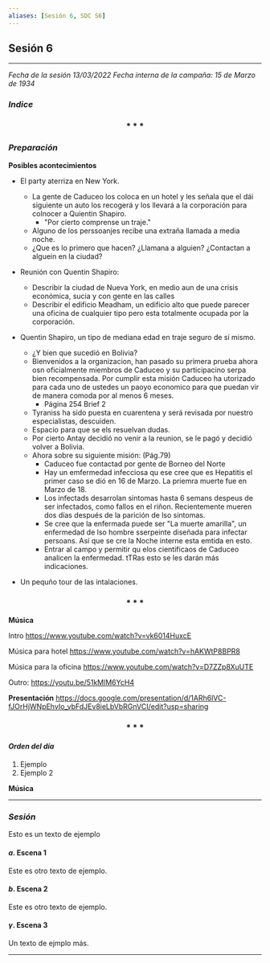 ```yaml
---
aliases: [Sesión 6, SDC S6]
---
```



## Sesión 6
---

_Fecha de la sesión 13/03/2022_
_Fecha interna de la campaña: 15 de Marzo de 1934_

### _Indice_

<div align='center'>
   <h3> * * * </h3>
</div>

### _Preparación_

**Posibles acontecimientos**
+ El party aterriza en New York.
	+ La gente de Caduceo los coloca en un hotel y les señala que el dái siguiente un auto los recogerá y los llevará a la corporación para colnocer a Quientin Shapiro.
		+ "Por cierto comprense un traje."
	+ Alguno de los perssoanjes recibe una extraña llamada a media noche.
	+ ¿Que es lo primero que hacen? ¿Llamana  a alguien? ¿Contactan a alguein en la ciudad?

+ Reunión con Quentin Shapiro:
	+ Describir la ciudad de Nueva York, en medio aun de una crisis económica, sucia y con gente en las calles
	+ Describir el edificio Meadham, un edificio alto que puede parecer una oficina de cualquier tipo pero esta totalmente ocupada por la corporación.

+ Quentin Shapiro, un tipo de mediana edad en traje seguro de sí mismo.
	+ ¿Y bien que sucedió en Bolivia?
	+ Bienvenidos a la organizacion, han pasado su primera prueba ahora osn oficialmente miembros de Caduceo y su participacino serpa bien recompensada. Por cumplir esta misión Caduceo ha utorizado para cada uno de ustedes un paoyo economico para que puedan vir de manera comoda por al menos 6 meses.
		+ Página 254 Brief 2
	+ Tyraniss ha sido puesta en cuarentena y será revisada por nuestro  especialistas, descuiden.
	+ Espacio para que se els resuelvan dudas.
	+ Por cierto Antay decidió no venir a la reunion, se le pagó y decidió volver a Bolivia. 
	+ Ahora sobre su siguiente misión: (Pág.79)
		+ Caduceo fue contactad por gente de Borneo del Norte
		+ Hay un emfermedad infecciosa qu ese cree que es Hepatitis el primer caso se dió en 16 de Marzo. La priemra muerte fue en Marzo de 18.
		+ Los infectads desarrolan sintomas hasta 6 semans despeus de ser infectados, como fallos en el riñon. Recientemente mueren dos días después de la parición de lso sintomas.
		+ Se cree que la enfermada puede ser "La muerte amarilla", un enfermedad de lso hombre sserpeinte diseñada para infectar persoans. Así que se cre la Noche interne esta emtida en esto.
		+ Entrar al campo y permitir qu elos cientificaos de Caduceo analicen la enfermedad. tTRas esto se les darán más indicaciones.

+ Un pequño tour de las intalaciones.

<div align='center'>
   <h3> * * * </h3>
</div>

**Música**

Intro
<https://www.youtube.com/watch?v=vk6014HuxcE>

Música para hotel
<https://www.youtube.com/watch?v=hAKWtP8BPR8>

Música para la oficina
<https://www.youtube.com/watch?v=D7ZZp8XuUTE>

Outro:
<https://youtu.be/51kMlM6YcH4>

**Presentación**
https://docs.google.com/presentation/d/1ARh6lVC-fJOrHjWNpEhvIo_vbFdJEv8ieLbVbRGnVCI/edit?usp=sharing


<div align='center'>
   <h3> * * * </h3>
</div>

#### _Orden del día_

1. Ejemplo
2. Ejemplo 2


**Música**


---

### _Sesión_

Esto es un texto de ejemplo


#### $a$. Escena 1

Este es otro texto de ejemplo.


#### $b$. Escena 2

Este es otro texto de ejemplo.


#### $\gamma$. Escena 3

Un texto de ejmplo más.


---


 
 